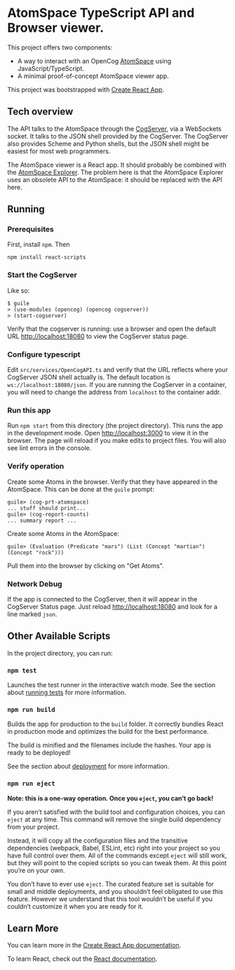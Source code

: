 # AtomSpace TypeScript API and Browser viewer.
This project offers two components:
* A way to interact with an OpenCog
  [AtomSpace](https://github.com/opencog/atomspace)
  using JavaScript/TypeScript.
* A minimal proof-of-concept AtomSpace viewer app.

This project was bootstrapped with
[Create React App](https://github.com/facebook/create-react-app).

## Tech overview
The API talks to the AtomSpace through the
[CogServer](https://github.com/opencog/cogserver), via a WebSockets
socket.  It talks to the JSON shell provided by the CogServer.  The
CogServer also provides Scheme and Python shells, but the JSON shell
might be easiest for most web programmers.

The AtomSpace viewer is a React app. It should probably be combined
with the
[AtomSpace Explorer](https://github.com/opencog/atomspace-explorer).
The problem here is that the AtomSpace Explorer uses an obsolete API
to the AtomSpace: it should be replaced with the API here.

## Running

### Prerequisites
First, install `npm`. Then
```
npm install react-scripts
```

### Start the CogServer
Like so:
```
$ guile
> (use-modules (opencog) (opencog cogserver))
> (start-cogserver)
```

Verify that the cogserver is running: use a browser and open the default
URL [http://localhost:18080](http://localhost:18080) to view the
CogServer status page.

### Configure typescript
Edit `src/services/OpenCogAPI.ts` and verify that the URL reflects where
your CogServer JSON shell actually is. The default location is
`ws://localhost:18080/json`. If you are running the CogServer in a
container, you will need to change the address from `localhost` to the
container addr.

### Run this app
Run `npm start` from this directory (the project directory). This runs
the app in the development mode.  Open
[http://localhost:3000](http://localhost:3000) to view it in the
browser.  The page will reload if you make edits to project files.
You will also see lint errors in the console.

### Verify operation
Create some Atoms in the browser. Verify that they have appeared in the
AtomSpace. This can be done at the `guile` prompt:
```
guile> (cog-prt-atomspace)
... stuff should print...
guile> (cog-report-counts)
... summary report ...
```

Create some Atoms in the AtomSpace:
```
guile> (Evaluation (Predicate "mars") (List (Concept "martian") (Concept "rock")))
```
Pull them into the browser by clicking on "Get Atoms".

### Network Debug
If the app is connected to the CogServer, then it will appear in the
CogServer Status page. Just reload
[http://localhost:18080](http://localhost:18080) and look for a line
marked `json`.

## Other Available Scripts

In the project directory, you can run:

### `npm test`

Launches the test runner in the interactive watch mode.
See the section about [running tests](https://facebook.github.io/create-react-app/docs/running-tests) for more information.

### `npm run build`

Builds the app for production to the `build` folder.
It correctly bundles React in production mode and optimizes
the build for the best performance.

The build is minified and the filenames include the hashes.
Your app is ready to be deployed!

See the section about [deployment](https://facebook.github.io/create-react-app/docs/deployment) for more information.

### `npm run eject`

**Note: this is a one-way operation. Once you `eject`, you can’t go back!**

If you aren’t satisfied with the build tool and configuration choices, you can `eject` at any time. This command will remove the single build dependency from your project.

Instead, it will copy all the configuration files and the transitive dependencies (webpack, Babel, ESLint, etc) right into your project so you have full control over them. All of the commands except `eject` will still work, but they will point to the copied scripts so you can tweak them. At this point you’re on your own.

You don’t have to ever use `eject`. The curated feature set is suitable for small and middle deployments, and you shouldn’t feel obligated to use this feature. However we understand that this tool wouldn’t be useful if you couldn’t customize it when you are ready for it.

## Learn More

You can learn more in the [Create React App documentation](https://facebook.github.io/create-react-app/docs/getting-started).

To learn React, check out the [React documentation](https://reactjs.org/).
